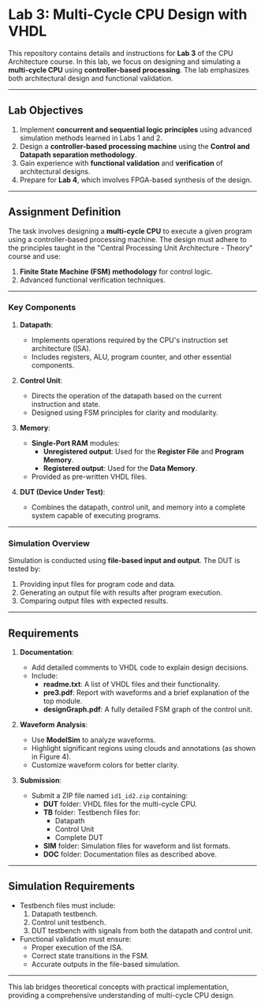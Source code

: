 # Lab 3: Multi-Cycle CPU Design with VHDL

This repository contains details and instructions for **Lab 3** of the CPU Architecture course. In this lab, we focus on designing and simulating a **multi-cycle CPU** using **controller-based processing**. The lab emphasizes both architectural design and functional validation.

---

## **Lab Objectives**
1. Implement **concurrent and sequential logic principles** using advanced simulation methods learned in Labs 1 and 2.
2. Design a **controller-based processing machine** using the **Control and Datapath separation methodology**.
3. Gain experience with **functional validation** and **verification** of architectural designs.
4. Prepare for **Lab 4**, which involves FPGA-based synthesis of the design.

---

## **Assignment Definition**
The task involves designing a **multi-cycle CPU** to execute a given program using a controller-based processing machine. The design must adhere to the principles taught in the "Central Processing Unit Architecture - Theory" course and use:

1. **Finite State Machine (FSM) methodology** for control logic.
2. Advanced functional verification techniques.

---

### **Key Components**
1. **Datapath**:
   - Implements operations required by the CPU's instruction set architecture (ISA).
   - Includes registers, ALU, program counter, and other essential components.
   
2. **Control Unit**:
   - Directs the operation of the datapath based on the current instruction and state.
   - Designed using FSM principles for clarity and modularity.

3. **Memory**:
   - **Single-Port RAM** modules:
     - **Unregistered output**: Used for the **Register File** and **Program Memory**.
     - **Registered output**: Used for the **Data Memory**.
   - Provided as pre-written VHDL files.

4. **DUT (Device Under Test)**:
   - Combines the datapath, control unit, and memory into a complete system capable of executing programs.

---

### **Simulation Overview**
Simulation is conducted using **file-based input and output**. The DUT is tested by:

1. Providing input files for program code and data.
2. Generating an output file with results after program execution.
3. Comparing output files with expected results.

---

## **Requirements**
1. **Documentation**:
   - Add detailed comments to VHDL code to explain design decisions.
   - Include:
     - **readme.txt**: A list of VHDL files and their functionality.
     - **pre3.pdf**: Report with waveforms and a brief explanation of the top module.
     - **designGraph.pdf**: A fully detailed FSM graph of the control unit.

2. **Waveform Analysis**:
   - Use **ModelSim** to analyze waveforms.
   - Highlight significant regions using clouds and annotations (as shown in Figure 4).
   - Customize waveform colors for better clarity.

3. **Submission**:
   - Submit a ZIP file named `id1_id2.zip` containing:
     - **DUT** folder: VHDL files for the multi-cycle CPU.
     - **TB** folder: Testbench files for:
       - Datapath
       - Control Unit
       - Complete DUT
     - **SIM** folder: Simulation files for waveform and list formats.
     - **DOC** folder: Documentation files as described above.

---

## **Simulation Requirements**
- Testbench files must include:
  1. Datapath testbench.
  2. Control unit testbench.
  3. DUT testbench with signals from both the datapath and control unit.
- Functional validation must ensure:
  - Proper execution of the ISA.
  - Correct state transitions in the FSM.
  - Accurate outputs in the file-based simulation.

---

This lab bridges theoretical concepts with practical implementation, providing a comprehensive understanding of multi-cycle CPU design. 
